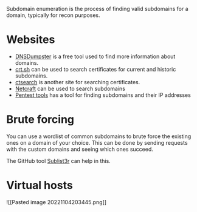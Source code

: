 Subdomain enumeration is the process of finding valid subdomains for a domain, typically for recon purposes.

# Websites
- [DNSDumpster](https://dnsdumpster.com/) is a free tool used to find more information about domains.
- [crt.sh](https://crt.sh) can be used to search certificates for current and historic subdomains.
- [ctsearch](https:/ui.ctsearch.entrust.com/ui/ctsearchui) is another site for searching certificates.
- [Netcraft](https://www.netcraft.com) can be used to search subdomains
- [Pentest tools](https://pentest-tools.com) has a tool for finding subdomains and their IP addresses

# Brute forcing
You can use a wordlist of common subdomains to brute force the existing ones on a domain of your choice. This can be done by sending requests with the custom domains and seeing which ones succeed.

The GitHub tool [Sublist3r](https://github.com/aboul3la/Sublist3r) can help in this.

# Virtual hosts
![[Pasted image 20221104203445.png]]